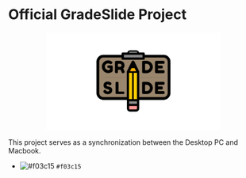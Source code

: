 # Official GradeSlide Project 
<p align="center">
  <img src="https://github.com/reginald-apps/gradeslide/blob/stable/images/mainlogo.png" width="350" title="hover text">
</p>
  This project serves as a synchronization between the Desktop PC and Macbook.

- ![#f03c15](https://via.placeholder.com/15/f03c15/000000?text=+) `#f03c15`
